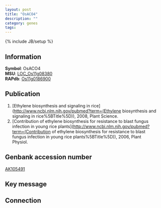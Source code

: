 ```yaml
---
layout: post
title: "OsACO4"
description: ""
category: genes
tags: 
---
```

{% include JB/setup %}

## Information
__Symbol__: OsACO4  
__MSU__: [LOC_Os11g08380](http://rice.plantbiology.msu.edu/cgi-bin/ORF_infopage.cgi?orf=LOC_Os11g08380)  
__RAPdb__: [Os11g0186900](http://rapdb.dna.affrc.go.jp/viewer/gbrowse_details/irgsp1?name=Os11g0186900)  

## Publication
1. [Ethylene biosynthesis and signaling in rice](http://www.ncbi.nlm.nih.gov/pubmed?term=(Ethylene biosynthesis and signaling in rice%5BTitle%5D)), 2008, Plant Science.
2. [Contribution of ethylene biosynthesis for resistance to blast fungus infection in young rice plants](http://www.ncbi.nlm.nih.gov/pubmed?term=(Contribution of ethylene biosynthesis for resistance to blast fungus infection in young rice plants%5BTitle%5D)), 2006, Plant Physiol.

## Genbank accession number
[AK105491](http://www.ncbi.nlm.nih.gov/nuccore/AK105491)

## Key message

## Connection



